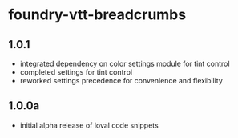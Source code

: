 # foundry-vtt-breadcrumbs

## 1.0.1
- integrated dependency on color settings module for tint control
- completed settings for tint control
- reworked settings precedence for convenience and flexibility

## 1.0.0a
- initial alpha release of loval code snippets